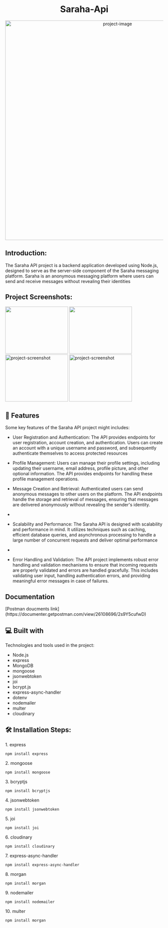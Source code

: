 # 

<h1 align="center" id="title">Saraha-Api</h1>

<p align="center"><img src="https://sarahah.top/img/main.jpg" alt="project-image" width="700"></p>

<h2>Introduction:</h2>
<p id="description"> The Saraha API project is a backend application developed using Node.js, designed to serve as the server-side component of the Saraha messaging platform. Saraha is an anonymous messaging platform where users can send and receive messages without revealing their identities</p>

<h2>Project Screenshots:</h2>

<img src="https://github.com/HatemSamy/Saraha-Api/assets/126292572/23c7be0b-e259-47ed-94d6-4b25792a5339" width="200" height="150/">

<img src="https://github.com/HatemSamy/Saraha-Api/assets/126292572/7961b6b0-5f94-491e-adac-de4c8401ac0c" width="200" height="150/">

<img src="https://github.com/HatemSamy/Saraha-Api/assets/126292572/87dd3f14-3f6d-44f9-ae0b-4aa60f8e88d5" alt="project-screenshot" width="200" height="150/">
<img src="https://github.com/HatemSamy/Saraha-Api/assets/126292572/3a7ce866-bcf3-4ad0-9177-26b1fdb4e8aa" alt="project-screenshot" width="200" height="150/">






<h2>🧐 Features</h2>

Some key features of the Saraha API project might includes:

* User Registration and Authentication: The API provides endpoints for user registration, account creation, and authentication. Users can create an account with a unique username and password, and subsequently authenticate themselves to access protected resources
 
*  Profile Management: Users can manage their profile settings, including updating their username, email address, profile picture, and other optional information. The API provides endpoints for handling these profile management operations.

*    Message Creation and Retrieval: Authenticated users can send anonymous messages to other users on the platform. The API endpoints handle the storage and retrieval of messages, ensuring that messages are delivered anonymously without revealing the sender's identity.
*    
*    Scalability and Performance: The Saraha API is designed with scalability and performance in mind. It utilizes techniques such as caching, efficient database queries, and asynchronous processing to handle a large number of concurrent requests and deliver optimal performance
*    
*   Error Handling and Validation: The API project implements robust error handling and validation mechanisms to ensure that incoming requests are properly validated and errors are handled gracefully. This includes validating user input, handling authentication errors, and providing meaningful error messages in case of failures.

<h2> Documentation</h2>
[Postman doucments link](https://documenter.getpostman.com/view/26108696/2s9Y5cufwD)


<h2>💻 Built with</h2>

Technologies and tools used in the project:

*   Node.js
*   express
*   MongoDB
*   mongoose
*   jsonwebtoken
*   joi
*   bcrypt.js
*   express-async-handler
*   dotenv
*   nodemailer
*   multer
*   cloudinary




<h2>🛠️ Installation Steps:</h2>

<p>1. express</p>

```
npm install express
```

<p>2. mongoose</p>

```
npm install mongoose
```

<p>3. bcryptjs</p>

```
npm install bcryptjs
```

<p>4. jsonwebtoken</p>

```
npm install jsonwebtoken
```

<p>5. joi</p>

```
npm install joi
```

<p>6. cloudinary</p>

```
npm install cloudinary
```

<p>7. express-async-handler</p>

```
npm install express-async-handler
```

<p>8. morgan</p>

```
npm install morgan
```

<p>9. nodemailer</p>

```
npm install nodemailer
```

<p>10. multer</p>

```
npm install morgan
